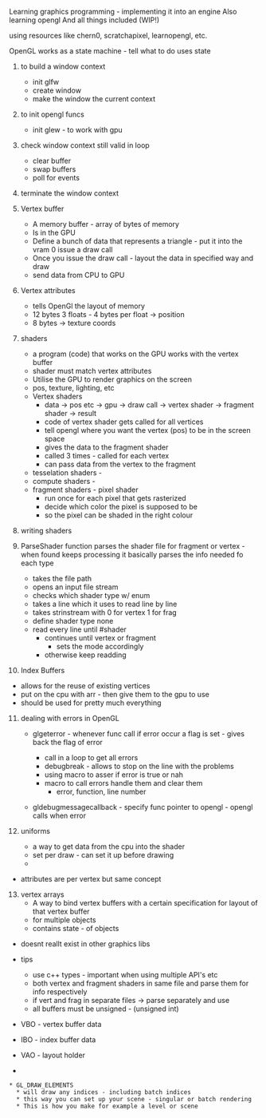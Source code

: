 Learning graphics programming - implementing it into an engine
Also learning opengl
And all things included
(WIP!)

using resources like chern0, scratchapixel, learnopengl, etc.

OpenGL works as a state machine - tell what to do uses state

1. to build a window context
   * init glfw
   * create window
   * make the window the current context
2. to init opengl funcs
   * init glew - to work with gpu
3. check window context still valid in loop
   * clear buffer
   * swap buffers
   * poll for events
4. terminate the window context

5. Vertex buffer
   * A memory buffer - array of bytes of memory
   * Is in the GPU
   * Define a bunch of data that represents a triangle - put it into the vram 0 issue a draw call
   * Once you issue the draw call - layout the data in specified way and draw
   * send data from CPU to GPU
   
6. Vertex attributes
   * tells OpenGl the layout of memory
   * 12 bytes 3 floats - 4 bytes per float -> position
   * 8 bytes -> texture coords

7. shaders
   * a program (code) that works on the GPU works with the vertex buffer
   * shader must match vertex attributes
   * Utilise the GPU to render graphics on the screen
   * pos, texture, lighting, etc
   * Vertex shaders
     * data -> pos etc -> gpu -> draw call -> vertex shader -> fragment shader -> result
     * code of vertex shader gets called for all vertices
     * tell opengl where you want the vertex (pos) to be in the screen space
     * gives the data to the fragment shader
     * called 3 times - called for each vertex
     * can pass data from the vertex to the fragment
   * tesselation shaders -
   * compute shaders -
   * fragment shaders - pixel shader
     * run once for each pixel that gets rasterized
     * decide which color the pixel is supposed to be
     * so the pixel can be shaded in the right colour
     
8. writing shaders

9. ParseShader function
    parses the shader file for fragment or vertex - when found keeps processing it
    basically parses the info needed fo each type
    * takes the file path
    * opens an input file stream
    * checks which shader type w/ enum
    * takes a line which it uses to read line by line
    * takes strinstream with 0 for vertex 1 for frag
    * define shader type none
   * read every line until #shader
     * continues until vertex or fragment
       * sets the mode accordingly
     * otherwise keep readding

10. Index Buffers
   * allows for the reuse of existing vertices
   * put on the cpu with arr - then give them to the gpu to use
   * should be used for pretty much everything

11. dealing with errors in OpenGL
    * glgeterror - whenever func call if error occur a flag is set - gives back the flag of error
      * call in a loop to get all errors
      * debugbreak - allows to stop on the line with the problems
      * using macro to asser if error is true or nah
      * macro to call errors handle them and clear them
        * error, function, line number

    * gldebugmessagecallback - specify func pointer to opengl - opengl calls when error
    
12. uniforms
    * a way to get data from the cpu into the shader
    * set per draw - can set it up before drawing
    * 

- attributes are per vertex but same concept

13. vertex arrays
    * A way to bind vertex buffers with a certain specification for layout of that vertex buffer
    * for multiple objects
    * contains state - of objects

- doesnt reallt exist in other graphics libs

- tips
    * use c++ types - important when using multiple API's etc
    * both vertex and fragment shaders in same file and parse them for info respectively
    * if vert and frag in separate files -> parse separately and use
    * all buffers must be unsigned - (unsigned int)

- VBO - vertex buffer data
- IBO - index buffer data
- VAO - layout holder
- 

    * GL_DRAW_ELEMENTS
      * will draw any indices - including batch indices
      * this way you can set up your scene - singular or batch rendering
      * This is how you make for example a level or scene
